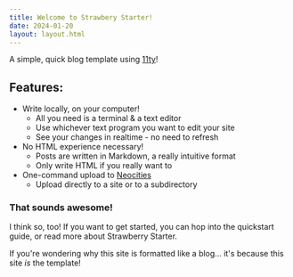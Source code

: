```yaml
---
title: Welcome to Strawbery Starter!
date: 2024-01-20
layout: layout.html
---
```

A simple, quick blog template using [11ty](https://www.11ty.dev/)!

## Features:
- Write locally, on your computer!
    - All you need is a terminal & a text editor
    - Use whichever text program you want to edit your site
    - See your changes in realtime - no need to refresh
- No HTML experience necessary!
    - Posts are written in Markdown, a really intuitive format
    - Only write HTML if you really want to
- One-command upload to [Neocities](https://neocities.org/)
    - Upload directly to a site or to a subdirectory


### That sounds awesome!
I think so, too! If you want to get started, you can hop into the quickstart guide, or read more about Strawberry Starter.

If you're wondering why this site is formatted like a blog... it's because this site *is* the template!